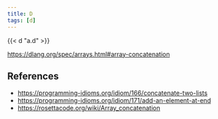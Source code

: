 ```yaml
---
title: D
tags: [d]
---
```


{{< d "a.d" >}}

<https://dlang.org/spec/arrays.html#array-concatenation>

## References

- <https://programming-idioms.org/idiom/166/concatenate-two-lists>
- <https://programming-idioms.org/idiom/171/add-an-element-at-end>
- <https://rosettacode.org/wiki/Array_concatenation>
